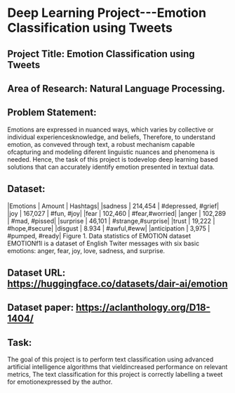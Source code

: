 # Deep Learning Project---Emotion Classification using Tweets
## Project Title: Emotion Classification using Tweets
## Area of Research: Natural Language Processing.
## Problem Statement:   

Emotions are expressed in nuanced ways, which varies by collective or individual experiencesknowledge, and beliefs, Therefore, to understand emotion, as conveved through text, a robust mechanism capable ofcapturing and modeling diferent linguistic nuances and phenomena is needed. Hence, the task of this project is todevelop deep learning based solutions that can accurately identify emotion presented in textual data.  

## Dataset:

|Emotions | Amount | Hashtags|
|sadness | 214,454 | #depressed, #grief|
|joy | 167,027 | #fun, #joy|
|fear | 102,460 | #fear,#worried|
|anger | 102,289 | #mad, #pissed|
|surprise | 46,101 | #strange,#surprise|
|trust | 19,222 | #hope,#secure|
|disgust | 8.934 | #awful,#eww|
|anticipation | 3,975 | #pumped, #ready|
Figure 1. Data statistics of EMOTlON dataset  
EMOTIONf1l is a dataset of English Twiter messages with six basic emotions: anger, fear, joy, love, sadness, and surprise.

## Dataset URL: https://huggingface.co/datasets/dair-ai/emotion
## Dataset paper: https://aclanthology.org/D18-1404/
## Task: 
The goal of this project is to perform text classification using advanced artificial intelligence algorithms that vieldincreased performance on relevant metrics, The text classification for this project is correctly labelling a tweet for emotionexpressed by the author.
